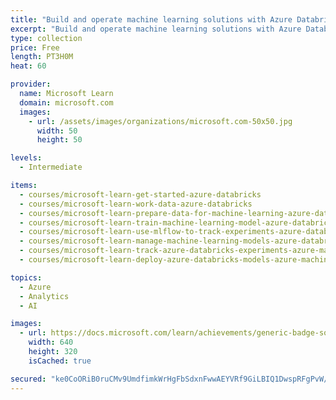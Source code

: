 ```yaml
---
title: "Build and operate machine learning solutions with Azure Databricks"
excerpt: "Build and operate machine learning solutions with Azure Databricks"
type: collection
price: Free
length: PT3H0M
heat: 60

provider:
  name: Microsoft Learn
  domain: microsoft.com
  images:
    - url: /assets/images/organizations/microsoft.com-50x50.jpg
      width: 50
      height: 50

levels:
  - Intermediate

items:
  - courses/microsoft-learn-get-started-azure-databricks
  - courses/microsoft-learn-work-data-azure-databricks
  - courses/microsoft-learn-prepare-data-for-machine-learning-azure-databricks
  - courses/microsoft-learn-train-machine-learning-model-azure-databricks
  - courses/microsoft-learn-use-mlflow-to-track-experiments-azure-databricks
  - courses/microsoft-learn-manage-machine-learning-models-azure-databricks
  - courses/microsoft-learn-track-azure-databricks-experiments-azure-machine-learning
  - courses/microsoft-learn-deploy-azure-databricks-models-azure-machine-learning

topics:
  - Azure
  - Analytics
  - AI

images:
  - url: https://docs.microsoft.com/learn/achievements/generic-badge-social.png
    width: 640
    height: 320
    isCached: true

secured: "ke0CoORiB0ruCMv9UmdfimkWrHgFbSdxnFwwAEYVRf9GiLBIQ1DwspRFgPvW/MQJ6K5J7+B3E2h7iOrCVQebaQtWsYLsmDwGItjYdOv/JTWEOAvTr0YWnjc6BBn681uiRqSKpwThkqDEr8Gfj4xUMaqgxuxIuMgSDX2w74QxDCjyIruCN9FTGDPfwWeuRnmKt/TECZHx4MKwVFSvPyf+Pjmsw3ke9c1sug28yXYO0UhOXrbriZHB8YdTia2UlfuSeqqA3I4201VMO+HVCh1NVH+5Ihi+4MNq+ElUtsnAAsU1Gw1if8Qh/LYujX/unzqWmQP5YG6Vo+zC+lKdZ9vv8w8qPLQH2AmmR/ohcgUtCQs=;b9hAbS/Xg2dn0fkcn4wTXw=="
---
```


